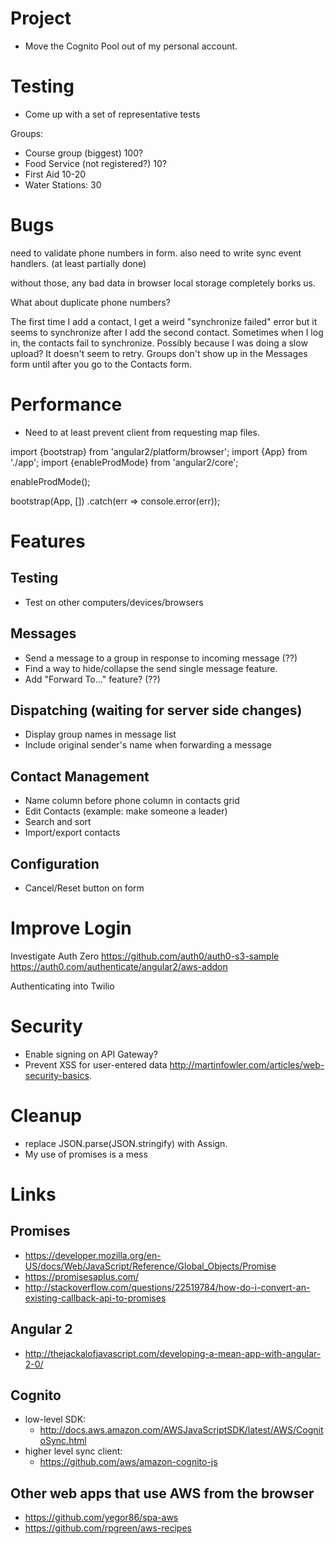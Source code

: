 # Project

* Move the Cognito Pool out of my personal account.

# Testing

* Come up with a set of representative tests

Groups:
- Course group (biggest) 100?
- Food Service (not registered?) 10?
- First Aid 10-20
- Water Stations: 30

# Bugs

need to validate phone numbers in form.
also need to write sync event handlers. (at least partially done)

without those, any bad data in browser local storage completely borks us.

What about duplicate phone numbers?

The first time I add a contact, I get a weird "synchronize failed" error but it seems to synchronize after I add the second contact.
Sometimes when I log in, the contacts fail to synchronize.  Possibly because I was doing a slow upload?  It doesn't seem to retry.
Groups don't show up in the Messages form until after you go to the Contacts form.

# Performance

* Need to at least prevent client from requesting map files.

import {bootstrap} from 'angular2/platform/browser';
import {App} from './app';
import {enableProdMode} from 'angular2/core';

enableProdMode();

bootstrap(App, [])
  .catch(err => console.error(err));

# Features

## Testing

* Test on other computers/devices/browsers

## Messages

* Send a message to a group in response to incoming message (??)
* Find a way to hide/collapse the send single message feature.
* Add "Forward To..." feature? (??)

## Dispatching (waiting for server side changes)

* Display group names in message list
* Include original sender's name when forwarding a message

## Contact Management

* Name column before phone column in contacts grid
* Edit Contacts (example: make someone a leader)
* Search and sort
* Import/export contacts

## Configuration

* Cancel/Reset button on form

# Improve Login

Investigate Auth Zero
https://github.com/auth0/auth0-s3-sample
https://auth0.com/authenticate/angular2/aws-addon

Authenticating into Twilio

# Security

* Enable signing on API Gateway?
* Prevent XSS for user-entered data
http://martinfowler.com/articles/web-security-basics.

# Cleanup

* replace JSON.parse(JSON.stringify) with Assign.
* My use of promises is a mess

# Links

## Promises
* https://developer.mozilla.org/en-US/docs/Web/JavaScript/Reference/Global_Objects/Promise
* https://promisesaplus.com/
* http://stackoverflow.com/questions/22519784/how-do-i-convert-an-existing-callback-api-to-promises

## Angular 2
* http://thejackalofjavascript.com/developing-a-mean-app-with-angular-2-0/

## Cognito
* low-level SDK:
  * http://docs.aws.amazon.com/AWSJavaScriptSDK/latest/AWS/CognitoSync.html
* higher level sync client:
  * https://github.com/aws/amazon-cognito-js

## Other web apps that use AWS from the browser
* https://github.com/yegor86/spa-aws
* https://github.com/rpgreen/aws-recipes